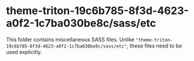 # theme-triton-19c6b785-8f3d-4623-a0f2-1c7ba030be8c/sass/etc

This folder contains miscellaneous SASS files. Unlike `"theme-triton-19c6b785-8f3d-4623-a0f2-1c7ba030be8c/sass/etc"`, these files
need to be used explicitly.
